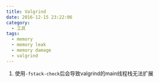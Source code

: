 ```yaml
---
title: Valgrind
date: 2016-12-15 23:22:06
category:
  - 工具
tags:
  - memory
  - memory leak
  - memory damage
  - valgrind
---
```


1. 使用`-fstack-check`后会导致valgrind的main线程栈无法扩展

